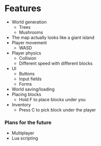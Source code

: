 # Features
- World generation
    - Trees
    - Mushrooms
- The map actually looks like a giant island
- Player movement
    - WASD
- Player physics
    - Collision
    - Different speed with different blocks
- UI
  - Buttons
  - Input fields
  - Forms
- World saving/loading
- Placing blocks
    - Hold F to place blocks under you
- Inventory
    - Press C to pick block under the player

### Plans for the future
- Multiplayer
- Lua scripting